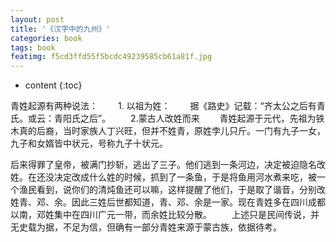 ```yaml
---
layout: post
title: '《汉字中的九州》'
categories: book
tags: book
featimg: f5cd3ffd55f5bcdc49239585cb61a81f.jpg
---
```


* content
{:toc}

青姓起源有两种说法：
　　1. 以祖为姓：
　　据《路史》记载：“齐太公之后有青氏。或云：青阳氏之后”。
　　2.蒙古人改姓而来
　　青姓起源于元代，先祖为铁木真的后裔，当时家族人丁兴旺，但并不姓青，原姓孛儿只斤。一门有九子一女，九子和女婿皆中状元，号称九子十状元。






后来得罪了皇帝，被满门抄斩，逃出了三子。他们逃到一条河边，决定被迫隐名改姓。在还没决定改成什么姓的时候，抓到了一条鱼，于是将鱼用河水煮来吃，被一个渔民看到，说你们的清炖鱼还可以嘛，这样提醒了他们，于是取了谐音，分别改姓青、邓、余。因此三姓后世都知道，青、邓、余是一家。现在青姓多在四川成都以南，邓姓集中在四川广元一带，而余姓比较分散。
　　上述只是民间传说，并无史载为据，不足为信，但确有一部分青姓来源于蒙古族，依据待考。